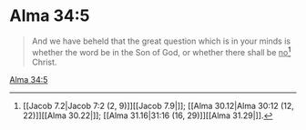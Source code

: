 # Alma 34:5

> And we have beheld that the great question which is in your minds is whether the word be in the Son of God, or whether there shall be <u>no</u>[^a] Christ.

[Alma 34:5](https://www.churchofjesuschrist.org/study/scriptures/bofm/alma/34?lang=eng&id=p5#p5)


[^a]: [[Jacob 7.2|Jacob 7:2 (2, 9)]][[Jacob 7.9|]]; [[Alma 30.12|Alma 30:12 (12, 22)]][[Alma 30.22|]]; [[Alma 31.16|31:16 (16, 29)]][[Alma 31.29|]].  
